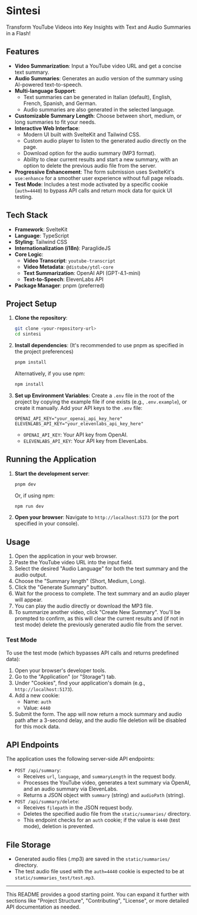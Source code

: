 # Sintesi

Transform YouTube Videos into Key Insights with Text and Audio Summaries in a Flash!

## Features

- **Video Summarization**: Input a YouTube video URL and get a concise text summary.
- **Audio Summaries**: Generates an audio version of the summary using AI-powered text-to-speech.
- **Multi-language Support**:
  - Text summaries can be generated in Italian (default), English, French, Spanish, and German.
  - Audio summaries are also generated in the selected language.
- **Customizable Summary Length**: Choose between short, medium, or long summaries to fit your needs.
- **Interactive Web Interface**:
  - Modern UI built with SvelteKit and Tailwind CSS.
  - Custom audio player to listen to the generated audio directly on the page.
  - Download option for the audio summary (MP3 format).
  - Ability to clear current results and start a new summary, with an option to delete the previous audio file from the server.
- **Progressive Enhancement**: The form submission uses SvelteKit's `use:enhance` for a smoother user experience without full page reloads.
- **Test Mode**: Includes a test mode activated by a specific cookie (`auth=4440`) to bypass API calls and return mock data for quick UI testing.

## Tech Stack

- **Framework**: SvelteKit
- **Language**: TypeScript
- **Styling**: Tailwind CSS
- **Internationalization (i18n)**: ParaglideJS
- **Core Logic**:
  - **Video Transcript**: `youtube-transcript`
  - **Video Metadata**: `@distube/ytdl-core`
  - **Text Summarization**: OpenAI API (GPT-4.1-mini)
  - **Text-to-Speech**: ElevenLabs API
- **Package Manager**: pnpm (preferred)

## Project Setup

1.  **Clone the repository**:

    ```bash
    git clone <your-repository-url>
    cd sintesi
    ```

2.  **Install dependencies**:
    (It's recommended to use pnpm as specified in the project preferences)

    ```bash
    pnpm install
    ```

    Alternatively, if you use npm:

    ```bash
    npm install
    ```

3.  **Set up Environment Variables**:
    Create a `.env` file in the root of the project by copying the example file if one exists (e.g., `.env.example`), or create it manually.
    Add your API keys to the `.env` file:
    ```env
    OPENAI_API_KEY="your_openai_api_key_here"
    ELEVENLABS_API_KEY="your_elevenlabs_api_key_here"
    ```
    - `OPENAI_API_KEY`: Your API key from OpenAI.
    - `ELEVENLABS_API_KEY`: Your API key from ElevenLabs.

## Running the Application

1.  **Start the development server**:

    ```bash
    pnpm dev
    ```

    Or, if using npm:

    ```bash
    npm run dev
    ```

2.  **Open your browser**:
    Navigate to `http://localhost:5173` (or the port specified in your console).

## Usage

1.  Open the application in your web browser.
2.  Paste the YouTube video URL into the input field.
3.  Select the desired "Audio Language" for both the text summary and the audio output.
4.  Choose the "Summary length" (Short, Medium, Long).
5.  Click the "Generate Summary" button.
6.  Wait for the process to complete. The text summary and an audio player will appear.
7.  You can play the audio directly or download the MP3 file.
8.  To summarize another video, click "Create New Summary". You'll be prompted to confirm, as this will clear the current results and (if not in test mode) delete the previously generated audio file from the server.

### Test Mode

To use the test mode (which bypasses API calls and returns predefined data):

1.  Open your browser's developer tools.
2.  Go to the "Application" (or "Storage") tab.
3.  Under "Cookies", find your application's domain (e.g., `http://localhost:5173`).
4.  Add a new cookie:
    - Name: `auth`
    - Value: `4440`
5.  Submit the form. The app will now return a mock summary and audio path after a 3-second delay, and the audio file deletion will be disabled for this mock data.

## API Endpoints

The application uses the following server-side API endpoints:

- `POST /api/summary`:
  - Receives `url`, `language`, and `summaryLength` in the request body.
  - Processes the YouTube video, generates a text summary via OpenAI, and an audio summary via ElevenLabs.
  - Returns a JSON object with `summary` (string) and `audioPath` (string).
- `POST /api/summary/delete`:
  - Receives `filepath` in the JSON request body.
  - Deletes the specified audio file from the `static/summaries/` directory.
  - This endpoint checks for an `auth` cookie; if the value is `4440` (test mode), deletion is prevented.

## File Storage

- Generated audio files (.mp3) are saved in the `static/summaries/` directory.
- The test audio file used with the `auth=4440` cookie is expected to be at `static/summaries_test/test.mp3`.

---

This README provides a good starting point. You can expand it further with sections like "Project Structure", "Contributing", "License", or more detailed API documentation as needed.
